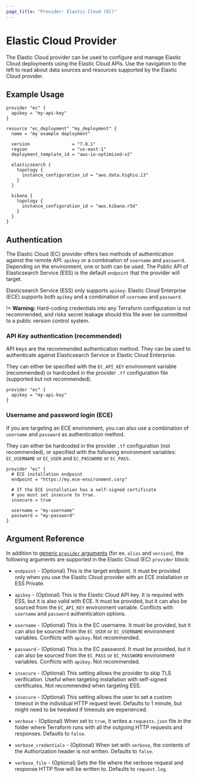 ```yaml
---
page_title: "Provider: Elastic Cloud (EC)"
---
```


# Elastic Cloud Provider

The Elastic Cloud provider can be used to configure and manage Elastic Cloud deployments using the Elastic Cloud
APIs. Use the navigation to the left to read about data sources and resources supported by the Elastic Cloud provider.

## Example Usage


```hcl
provider "ec" {
  apikey = "my-api-key"
}

resource "ec_deployment" "my_deployment" {
  name = "my example deployment"

  version                = "7.8.1"
  region                 = "us-east-1"
  deployment_template_id = "aws-io-optimized-v2"

  elasticsearch {
    topology {
      instance_configuration_id = "aws.data.highio.i3"
    }
  }

  kibana {
    topology {
      instance_configuration_id = "aws.kibana.r5d"
    }
  }
}
```

## Authentication

The Elastic Cloud (EC) provider offers two methods of authentication against the remote API: `apikey` or a combination of `username` and `password`. Depending on the environment, one or both can be used. The Public API of Elasticsearch Service (ESS) is the default `endpoint` that the provider will target.

Elasticsearch Service (ESS) only supports `apikey`. Elastic Cloud Enterprise (ECE) supports both `apikey` and a combination of `username` and `password`.

!> **Warning:** Hard-coding credentials into any Terraform configuration is not
recommended, and risks secret leakage should this file ever be committed to a
public version control system.

### API Key authentication (recommended)

API keys are the recommended authentication method. They can be used to authenticate against Elasticsearch Service or Elastic Cloud Enterprise.

They can either be specified with the `EC_API_KEY` environment variable (recommended) or hardcoded in the provider `.tf` configuration file (supported but not recommended).

```hcl
provider "ec" {
  apikey = "my-api-key"
}
```

### Username and password login (ECE)

If you are targeting an ECE environment, you can also use a combination of `username` and `password` as authentication method. 

They can either be hardcoded in the provider `.tf` configuration (not recommended), or specified with the following environment variables: `EC_USERNAME` or `EC_USER` and `EC_PASSWORD` or `EC_PASS`.

```hcl
provider "ec" {
  # ECE installation endpoint
  endpoint = "https://my.ece-environment.corp"

  # If the ECE installation has a self-signed certificate
  # you must set insecure to true.
  insecure = true

  username = "my-username"
  password = "my-password"
}
```

## Argument Reference

In addition to [generic `provider` arguments](https://www.terraform.io/docs/configuration/providers.html)
(for ex. `alias` and `version`), the following arguments are supported in the Elastic Cloud (EC) `provider` block:

* `endpoint` - (Optional) This is the target endpoint. It must be provided only when
   you use the Elastic Cloud provider with an ECE installation or ESS Private.

* `apikey` - (Optional) This is the Elastic Cloud API key. It is required with ESS, but it is also valid with ECE. It must be
  provided, but it can also be sourced from the `EC_API_KEY` environment variable.
  Conflicts with `username` and `password` authentication options.

* `username` - (Optional) This is the EC username. It must be provided, but it can also
  be sourced from the `EC_USER` or `EC_USERNAME` environment variables. Conflicts with
  `apikey`. Not recommended.

* `password` - (Optional) This is the EC password. It must be provided, but it can also
  be sourced from the `EC_PASS` or `EC_PASSWORD` environment variables. Conflicts with 
  `apikey`. Not recommended.

* `insecure` - (Optional) This setting allows the provider to skip TLS verification.
  Useful when targeting installation with self-signed certificates. Not recommended when
  targeting ESS.

* `insecure` - (Optional) This setting allows the user to set a custom timeout in the
  individual HTTP request level. Defaults to 1 minute, but might need to be tweaked if timeouts
  are experienced.

* `verbose` - (Optional) When set to `true`, it writes a `requests.json` file in the folder
  where Terraform runs with all the outgoing HTTP requests and responses. Defaults to `false`.

* `verbose_credentials` - (Optional) When set with `verbose`, the contents of the Authorization
header is not written. Defaults to `false`.

* `verbose_file` - (Optional) Sets the file where the verbose request and response HTTP flow will
be written to. Defaults to `request.log`.
